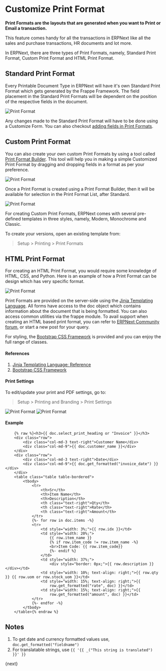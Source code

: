 <!-- add-breadcrumbs -->
# Customize Print Format

**Print Formats are the layouts that are generated when you want to Print or Email a transaction.**  

This feature comes handy for all the transactions in ERPNext like all the sales and purchase transactions, HR documents and lot more.

In ERPNext, there are three types of Print Formats, namely, Standard Print Format, Custom Print Format and HTML Print Format.

## Standard Print Format

Every Printable Document Type in ERPNext will have it's own Standard Print Format which gets generated by the Frappe Framework. The field placement in the Standard Print Formats will be dependent on the position of the respective fields in the document.

<img alt="Print Format" class="screenshot" src="{{docs_base_url}}/v12/assets/img/customize/customize-standard-print-format.png">

Any changes made to the Standard Print Format will have to be done using a Customize Form. You can also checkout [adding fields in Print Formats](/docs/user/manual/en/customize-erpnext/articles/making-fields-visible-in-print-format).

## Custom Print Format

You can also create your own custom Print Formats by using a tool called [Print Format Builder](/docs/user/manual/en/setting-up/print/print-format-builder). This tool will help you in making a simple Customized Print Format by dragging and dropping fields in a format as per your preference.

<img alt="Print Format" class="screenshot" src="{{docs_base_url}}/v12/assets/img/customize/customize-cutom-print-format-builder2.gif">

Once a Print Format is created using a Print Format Builder, then it will be available for selection in the Print Format List, after Standard.

<img alt="Print Format" class="screenshot" src="{{docs_base_url}}/v12/assets/img/customize/customize-custom-print-format-4.png">

For creating Custom Print Formats, ERPNext comes with several pre-defined templates in three styles, namely, Modern, Monochrome and Classic. 

To create your versions, open an existing template from:

> Setup > Printing > Print Formats

## HTML Print Format

For creating an HTML Print Format, you would require some knowledge of HTML, CSS, and Python. Here is an example of how a Print Format can be design which has very specific format.

<img alt="Print Format" class="screenshot" src="{{docs_base_url}}/v12/assets/img/customize/customize-custom-print-format-1.png">

Print Formats are provided on the server-side using the [Jinja Templating Language](http://jinja.pocoo.org/docs/templates/). All forms have access to the doc object which contains information about the document that is being formatted. You can also access common utilities via the frappe module. To avail support when creating an HTML based print format, you can refer to [ERPNext Community forum](https://discuss.erpnext.com/), or start a new post for your query.

For styling, the [Bootstrap CSS Framework](http://getbootstrap.com/) is provided and you can enjoy the full range of classes.

#### References

1. [Jinja Templating Language: Reference](http://jinja.pocoo.org/docs/templates/)
2. [Bootstrap CSS Framework](http://getbootstrap.com/)

#### Print Settings

To edit/update your print and PDF settings, go to:

> Setup > Printing and Branding > Print Settings

<img alt="Print Format" class="screenshot" src="{{docs_base_url}}/v12/assets/img/customize/customize-print-format-1.png">

<img alt="Print Format" class="screenshot" src="{{docs_base_url}}/v12/assets/img/customize/customize-print-format-2.png">

#### Example

        {% raw %}<h3>{{ doc.select_print_heading or "Invoice" }}</h3>
        <div class="row">
            <div class="col-md-3 text-right">Customer Name</div>
            <div class="col-md-9">{{ doc.customer_name }}</div>
        </div>
        <div class="row">
            <div class="col-md-3 text-right">Date</div>
            <div class="col-md-9">{{ doc.get_formatted("invoice_date") }}</div>
        </div>
        <table class="table table-bordered">
            <tbody>
                <tr>
                    <th>Sr</th>
                    <th>Item Name</th>
                    <th>Description</th>
                    <th class="text-right">Qty</th>
                    <th class="text-right">Rate</th>
                    <th class="text-right">Amount</th>
                </tr>
                {%- for row in doc.items -%}
                <tr>
                    <td style="width: 3%;">{{ row.idx }}</td>
                    <td style="width: 20%;">
                        {{ row.item_name }}
                        {% if row.item_code != row.item_name -%}
                        <br>Item Code: {{ row.item_code}}
                        {%- endif %}
                    </td>
                    <td style="width: 37%;">
                        <div style="border: 0px;">{{ row.description }}</div></td>
                    <td style="width: 10%; text-align: right;">{{ row.qty }} {{ row.uom or row.stock_uom }}</td>
                    <td style="width: 15%; text-align: right;">{{
                        row.get_formatted("rate", doc) }}</td>
                    <td style="width: 15%; text-align: right;">{{
                        row.get_formatted("amount", doc) }}</td>
                </tr>
                {%- endfor -%}
            </tbody>
        </table>{% endraw %}

## Notes

1. To get date and currency formatted values use, `doc.get_formatted("fieldname")`
1. For translatable strings, use `{{ '{{ _("This string is translated") }}' }}`

{next}
